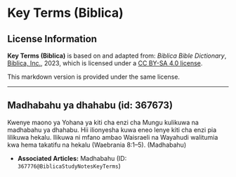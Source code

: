 # Key Terms (Biblica)

## License Information

**Key Terms (Biblica)** is based on and adapted from: _Biblica Bible Dictionary_, [Biblica, Inc.](https://www.biblica.com/), 2023, which is licensed under a [CC BY-SA 4.0 license](https://creativecommons.org/licenses/by-sa/4.0/legalcode.en).

This markdown version is provided under the same license.



--------------------------------

## Madhabahu ya dhahabu (id: 367673)

Kwenye maono ya Yohana ya kiti cha enzi cha Mungu kulikuwa na madhabahu ya dhahabu. Hii ilionyesha kuwa eneo lenye kiti cha enzi pia lilikuwa hekalu. Ilikuwa ni mfano ambao Waisraeli na Wayahudi walitumia kwa hema takatifu na hekalu (Waebrania 8:1–5\). (Madhabahu)

* **Associated Articles:** Madhabahu (ID: `367776@BiblicaStudyNotesKeyTerms`)

